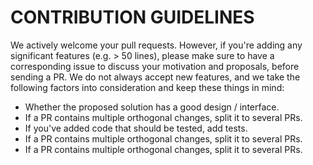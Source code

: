 # CONTRIBUTION GUIDELINES
We actively welcome your pull requests.
However, if you're adding any significant features (e.g. > 50 lines), please make sure to have a corresponding issue to discuss your motivation and proposals, before sending a PR. We do not always accept new features, and we take the following factors into consideration and keep these things in mind:
<ul>
  <li>Whether the proposed solution has a good design / interface.</li>
  <li>If a PR contains multiple orthogonal changes, split it to several PRs.</li>
  <li>If you've added code that should be tested, add tests.</li>
  <li>If a PR contains multiple orthogonal changes, split it to several PRs.</li>
  <li>If a PR contains multiple orthogonal changes, split it to several PRs.</li>
</ul>
